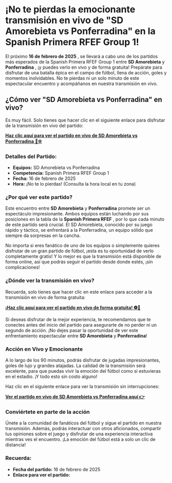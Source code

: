 # ¡No te pierdas la emocionante transmisión en vivo de "SD Amorebieta vs Ponferradina" en la Spanish Primera RFEF Group 1!

El próximo **16 de febrero de 2025** , se llevará a cabo uno de los partidos más esperados de la Spanish Primera RFEF Group 1 entre **SD Amorebieta** y **Ponferradina** , ¡y puedes verlo en vivo y de forma gratuita! Prepárate para disfrutar de una batalla épica en el campo de fútbol, llena de acción, goles y momentos inolvidables. No te pierdas ni un solo minuto de este espectacular encuentro y acompáñanos en nuestra transmisión en vivo.

## ¿Cómo ver "SD Amorebieta vs Ponferradina" en vivo?

Es muy fácil. Solo tienes que hacer clic en el siguiente enlace para disfrutar de la transmisión en vivo del partido:

[**Haz clic aquí para ver el partido en vivo de SD Amorebieta vs Ponferradina** 📲⚽](https://tinyurl.com/livestreamfreeo?st=SD+Amorebieta+vs+Ponferradina&si=ghc)

### Detalles del Partido:

- **Equipos:** SD Amorebieta vs Ponferradina
- **Competencia:** Spanish Primera RFEF Group 1
- **Fecha:** 16 de febrero de 2025
- **Hora:** ¡No te lo pierdas! (Consulta la hora local en tu zona)

### ¿Por qué ver este partido?

Este encuentro entre **SD Amorebieta** y **Ponferradina** promete ser un espectáculo impresionante. Ambos equipos están luchando por sus posiciones en la tabla de la **Spanish Primera RFEF** , por lo que cada minuto de este partido será crucial. El SD Amorebieta, conocido por su juego rápido y táctico, se enfrentará a la Ponferradina, un equipo sólido que siempre da sorpresas en la cancha.

No importa si eres fanático de uno de los equipos o simplemente quieres disfrutar de un gran partido de fútbol, ¡esta es tu oportunidad de verlo completamente gratis! Y lo mejor es que la transmisión está disponible de forma online, así que podrás seguir el partido desde donde estés, ¡sin complicaciones!

### ¿Dónde ver la transmisión en vivo?

Recuerda, solo tienes que hacer clic en este enlace para acceder a la transmisión en vivo de forma gratuita:

[**¡Haz clic aquí para ver el partido en vivo de forma gratuita! ⚽🎉**](https://tinyurl.com/livestreamfreeo?st=SD+Amorebieta+vs+Ponferradina&si=ghc)

Si deseas disfrutar de la mejor experiencia, te recomendamos que te conectes antes del inicio del partido para asegurarte de no perder ni un segundo de acción. ¡No dejes pasar la oportunidad de ver este enfrentamiento espectacular entre **SD Amorebieta** y **Ponferradina**!

### Acción en Vivo y Emocionante

A lo largo de los 90 minutos, podrás disfrutar de jugadas impresionantes, goles de lujo y grandes atajadas. La calidad de la transmisión será excelente, para que puedas vivir la emoción del fútbol como si estuvieras en el estadio. ¡Y todo esto sin costo alguno!

Haz clic en el siguiente enlace para ver la transmisión sin interrupciones:

[**Ver el partido en vivo de SD Amorebieta vs Ponferradina aquí 👉**](https://tinyurl.com/livestreamfreeo?st=SD+Amorebieta+vs+Ponferradina&si=ghc)

### Conviértete en parte de la acción

Únete a la comunidad de fanáticos del fútbol y sigue el partido en nuestra transmisión. Además, podrás interactuar con otros aficionados, compartir tus opiniones sobre el juego y disfrutar de una experiencia interactiva mientras ves el encuentro. ¡La emoción del fútbol está a solo un clic de distancia!

### Recuerda:

- **Fecha del partido:** 16 de febrero de 2025
- **Enlace para ver el partido:** 
